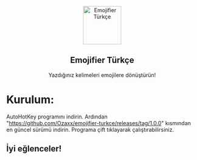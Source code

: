 <p align="center">
 <img width="100px" src="https://res.cloudinary.com/happyclown/image/upload/v1625764713/1610993314402-removebg-preview_da3lcz.png" align="center" alt="Emojifier Türkçe" />
 <h2 align="center">Emojifier Türkçe</h2>
 <p align="center">Yazdığınız kelimeleri emojilere dönüştürün!</p>

# Kurulum:
AutoHotKey programını indirin.
Ardından "https://github.com/Ozaxx/emojifier-turkce/releases/tag/1.0.0" kısmından en güncel sürümü indirin.
Programa çift tıklayarak çalıştırabilirsiniz.

## İyi eğlenceler!
